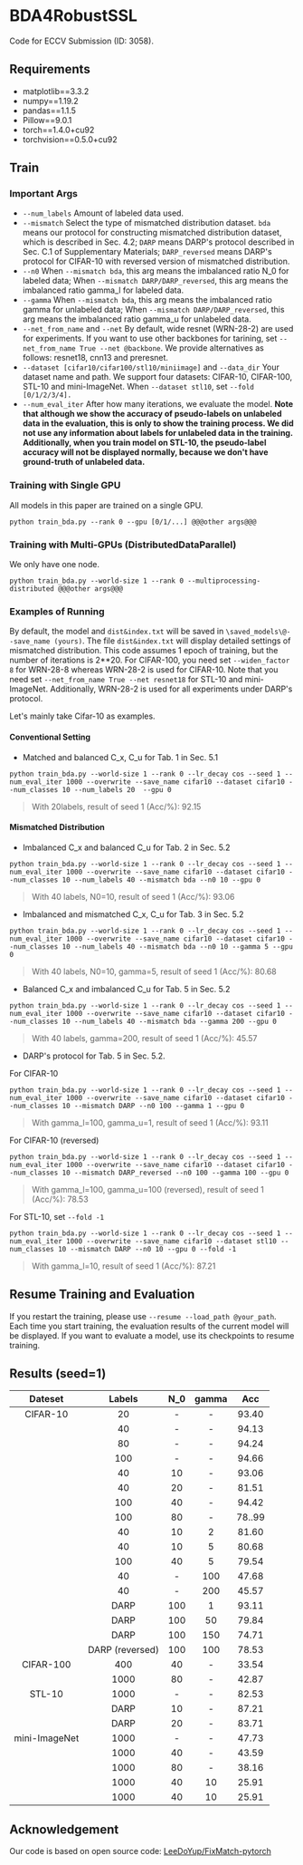 # BDA4RobustSSL
Code for ECCV Submission (ID: 3058).
## Requirements
- matplotlib==3.3.2
- numpy==1.19.2
- pandas==1.1.5
- Pillow==9.0.1
- torch==1.4.0+cu92
- torchvision==0.5.0+cu92
## Train
### Important Args
- `--num_labels` Amount of labeled data used.  
- `--mismatch` Select the type of mismatched distribution dataset. `bda` means our protocol for constructing mismatched distribution dataset, which is described in Sec. 4.2; `DARP` means DARP's protocol described in Sec. C.1 of Supplementary Materials; `DARP_reversed` means DARP's protocol for CIFAR-10 with reversed version of mismatched distribution.
- `--n0` When `--mismatch bda`, this arg means the imbalanced ratio N_0 for labeled data; When `--mismatch DARP/DARP_reversed`, this arg means the imbalanced ratio gamma_l for labeled data.
- `--gamma` When `--mismatch bda`, this arg means the imbalanced ratio gamma for unlabeled data; When `--mismatch DARP/DARP_reversed`, this arg means the imbalanced ratio gamma_u for unlabeled data. 
- `--net_from_name` and `--net` By default, wide resnet (WRN-28-2) are used for experiments. If you want to use other backbones for tarining, set `--net_from_name True --net @backbone`. We provide alternatives as follows: resnet18, cnn13 and preresnet.
- `--dataset [cifar10/cifar100/stl10/miniimage]` and `--data_dir` Your dataset name and path. We support four datasets: CIFAR-10, CIFAR-100, STL-10 and mini-ImageNet. When `--dataset stl10`, set `--fold [0/1/2/3/4].`
- `--num_eval_iter` After how many iterations, we evaluate the model. **Note that although we show the accuracy of pseudo-labels on unlabeled data in the evaluation, this is only to show the training process. We did not use any information about labels for unlabeled data in the training. Additionally, when you train model on STL-10, the pseudo-label accuracy will not be displayed normally, because we don't have ground-truth of unlabeled data.**
### Training with Single GPU
All models in this paper are trained on a single GPU.

```
python train_bda.py --rank 0 --gpu [0/1/...] @@@other args@@@
```
### Training with Multi-GPUs (DistributedDataParallel)
We only have one node.

```
python train_bda.py --world-size 1 --rank 0 --multiprocessing-distributed @@@other args@@@
```
### Examples of Running
By default, the model and `dist&index.txt` will be saved in `\saved_models\@--save_name (yours)`. The file `dist&index.txt` will display   detailed settings of mismatched distribution. This code assumes 1 epoch of training, but the number of iterations is 2\*\*20. For CIFAR-100, you need set `--widen_factor 8` for WRN-28-8 whereas WRN-28-2 is used for CIFAR-10.  Note that you need set `--net_from_name True --net resnet18` for STL-10 and mini-ImageNet. Additionally, WRN-28-2 is used for all experiments under DARP's protocol.

Let's mainly take Cifar-10 as examples.
#### Conventional Setting 
- Matched and balanced C_x, C_u for Tab. 1 in Sec. 5.1

```
python train_bda.py --world-size 1 --rank 0 --lr_decay cos --seed 1 --num_eval_iter 1000 --overwrite --save_name cifar10 --dataset cifar10 --num_classes 10 --num_labels 20  --gpu 0
```

> With 20labels, result of seed 1 (Acc/%): 92.15
#### Mismatched Distribution
- Imbalanced C_x and balanced C_u for Tab. 2 in Sec. 5.2

```
python train_bda.py --world-size 1 --rank 0 --lr_decay cos --seed 1 --num_eval_iter 1000 --overwrite --save_name cifar10 --dataset cifar10 --num_classes 10 --num_labels 40 --mismatch bda --n0 10 --gpu 0
```
> With 40 labels, N0=10, result of seed 1 (Acc/%): 93.06
- Imbalanced and mismatched C_x, C_u for Tab. 3 in Sec. 5.2

```
python train_bda.py --world-size 1 --rank 0 --lr_decay cos --seed 1 --num_eval_iter 1000 --overwrite --save_name cifar10 --dataset cifar10 --num_classes 10 --num_labels 40 --mismatch bda --n0 10 --gamma 5 --gpu 0
```
> With 40 labels, N0=10, gamma=5, result of seed 1 (Acc/%): 80.68
- Balanced C_x and imbalanced C_u for Tab. 5 in Sec. 5.2

```
python train_bda.py --world-size 1 --rank 0 --lr_decay cos --seed 1 --num_eval_iter 1000 --overwrite --save_name cifar10 --dataset cifar10 --num_classes 10 --num_labels 40 --mismatch bda --gamma 200 --gpu 0
```
> With 40 labels, gamma=200, result of seed 1 (Acc/%): 45.57
- DARP's protocol for Tab. 5 in Sec. 5.2.

For CIFAR-10
```
python train_bda.py --world-size 1 --rank 0 --lr_decay cos --seed 1 --num_eval_iter 1000 --overwrite --save_name cifar10 --dataset cifar10 --num_classes 10 --mismatch DARP --n0 100 --gamma 1 --gpu 0
```
> With gamma_l=100, gamma_u=1, result of seed 1 (Acc/%): 93.11

For CIFAR-10 (reversed)

```
python train_bda.py --world-size 1 --rank 0 --lr_decay cos --seed 1 --num_eval_iter 1000 --overwrite --save_name cifar10 --dataset cifar10 --num_classes 10 --mismatch DARP_reversed --n0 100 --gamma 100 --gpu 0
```
> With gamma_l=100, gamma_u=100 (reversed), result of seed 1 (Acc/%): 78.53

For STL-10, set `--fold -1`
```
python train_bda.py --world-size 1 --rank 0 --lr_decay cos --seed 1 --num_eval_iter 1000 --overwrite --save_name cifar10 --dataset stl10 --num_classes 10 --mismatch DARP --n0 10 --gpu 0 --fold -1
```
> With gamma_l=10, result of seed 1 (Acc/%): 87.21
## Resume Training and Evaluation
If you restart the training, please use `--resume --load_path @your_path`. Each time you start training, the evaluation results of the current model will be displayed. If you want to evaluate a model, use its checkpoints to resume training.

## Results (seed=1)

| Dateset | Labels | N_0 |gamma|Acc|
| :-----:| :----: | :----: |:----: |:----: |
|CIFAR-10 | 20 | - |- |93.40 |
| | 40 | - |- |94.13 |
| | 80 | - |- |94.24 |
| | 100 | - |- |94.66 |
| | 40 | 10 |- |93.06 |
|  | 40 | 20 |- |81.51 |
|  | 100 | 40 |- |94.42 |
|  | 100 | 80 |- |78..99 |
|  | 40 | 10 |2 |81.60 |
|  | 40 | 10 |5 |80.68 |
|  | 100 | 40 |5 |79.54 |
|  | 40 | - |100 |47.68 |
|  | 40 | - |200 |45.57 |
|  | DARP | 100 |1 |93.11 |
|  | DARP | 100 |50 |79.84 |
|  | DARP | 100 |150 |74.71 |
|  | DARP (reversed) | 100 |100 |78.53 |
|CIFAR-100  | 400 | 40 |- |33.54 |
|  | 1000 | 80 |- |42.87 |
|STL-10 | 1000| - |- |82.53 |
| | DARP| 10 |- |87.21 |
| | DARP| 20 |- |83.71 |
|mini-ImageNet | 1000| -|- |47.73 |
| | 1000| 40 |- |43.59 |
| | 1000| 80 |- |38.16 |
| | 1000| 40 |10 |25.91 |
| | 1000| 40 |10 |25.91 |


## Acknowledgement
Our code is based on open source code: [LeeDoYup/FixMatch-pytorch][1]

[1]: https://github.com/LeeDoYup/FixMatch-pytorch
